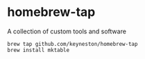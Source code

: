 # homebrew-tap
A collection of custom tools and software

```
brew tap github.com/keyneston/homebrew-tap
brew install mktable
```
